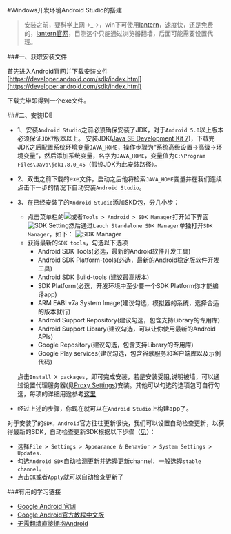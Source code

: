 #Windows开发环境Android Studio的搭建

>安装之前，要科学上网→_→，win下可使用[lantern](https://github.com/getlantern/lantern)，速度快，还是免费的，[lantern官网](http://getlantern.org/)，目测这个只能通过浏览器翻墙，后面可能需要设置代理。

###一、获取安装文件

首先进入Android官网并下载安装文件
[https://developer.android.com/sdk/index.html](https://developer.android.com/sdk/index.html)

下载完毕即得到一个exe文件。

###二、安装IDE

- 1、安装`Android Studio`之前必须确保安装了JDK，对于`Android 5.0`以上版本必须保证`JDK7`版本以上。
安装JDK([Java SE Development Kit 7](http://www.oracle.com/technetwork/java/javase/downloads/jdk7-downloads-1880260.html))，下载完JDK之后配置系统环境变量`JAVA_HOME`，操作步骤为“系统高级设置->高级->环境变量”，然后添加系统变量，名字为`JAVA_HOME`，变量值为`C:\Program Files\Java\jdk1.8.0_45`（假设JDK为此安装路径）。
- 2、双击之前下载的exe文件，启动之后他将检索`JAVA_HOME`变量并在我们连续点击下一步的情况下自动安装`Android Studio`。
- 3、在已经安装了的`Android Studio`添加SKD包，分几小步：
	- 点击菜单栏的![](https://raw.githubusercontent.com/zhouchaoyuan/ThePlanForMe/master/M3-M4/W1/ico.jpg)或者`Tools > Android > SDK Manager`打开如下界面 ![SDK Setting](https://raw.githubusercontent.com/zhouchaoyuan/ThePlanForMe/master/M3-M4/W1/SDK_Setting.png)然后通过`Lauch Standalone SDK Manager`单独打开`SDK Manager`，如下： ![SDK Manager](https://raw.githubusercontent.com/zhouchaoyuan/ThePlanForMe/master/M3-M4/W1/Android_SDK_Manager.png)
	- 获得最新的`SDK tools`，勾选以下选项
		- Android SDK Tools(必选，最新的Android软件开发工具)
		- Android SDK Platform-tools(必选，最新的Android稳定版软件开发工具)
		- Android SDK Build-tools (建议最高版本)
		- SDK Platform(必选，开发环境中至少要一个SDK Platform你才能编译app)
		- ARM EABI v7a System Image(建议勾选，模拟器的系统，选择合适的版本就行)
		- Android Support Repository(建议勾选，包含支持Library的专用库)
		- Android Support Library(建议勾选，可以让你使用最新的Android APIs)
		- Google Repository(建议勾选，包含支持Library的专用库)
		- Google Play services(建议勾选，包含谷歌服务和客户端库以及示例代码)
	
	点击`Install X packages`，即可完成安装，若是安装受阻,说明被墙，可以通过设置代理服务器(见[Proxy Settings]())安装。其他可以勾选的选项包可自行勾选，每项的详细用途参考[这里](https://developer.android.com/tools/help/sdk-manager.html)
- 经过上述的步骤，你现在就可以在`Android Studio`上构建app了。


对于安装了的`SDK，Android`官方往往更新很快，我们可以设置自动检查更新，以获得最新的SDK，自动检查更新SDK根据以下步骤（[见](https://developer.android.com/tools/help/sdk-manager.html)）：

- 选择`File > Settings > Appearance & Behavior > System Settings > Updates.`
- 勾选`Android SDK`自动检测更新并选择更新channel，一般选择`stable channel。`
- 点击`OK`或者`Apply`就可以自动检查更新了


###有用的学习链接

- [Google Android 官网](https://developer.android.com/training/index.html)
- [Google Android官方教程中文版](http://hukai.me/android-training-course-in-chinese/index.html)
- [无需翻墙直接拥抱Android](http://www.androiddevtools.cn/)